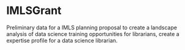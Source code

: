 # IMLSGrant
Preliminary data for a IMLS planning proposal to create a landscape analysis of data science training opportunities for librarians, create a expertise profile for a data science librarian.
